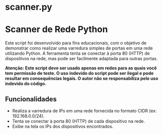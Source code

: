 # scanner.py
# Scanner de Rede Python

Este script foi desenvolvido para fins educacionais, com o objetivo de demonstrar como realizar uma varredura simples de portas em uma rede utilizando Python. A ferramenta tenta se conectar à porta 80 (HTTP) de dispositivos na rede, mas pode ser facilmente adaptada para outras portas.

**Atenção: Este script deve ser usado apenas em redes para as quais você tem permissão de teste. O uso indevido do script pode ser ilegal e pode resultar em consequências legais. O autor não se responsabiliza pelo uso indevido do código.**

## Funcionalidades

- Realiza a varredura de IPs em uma rede fornecida no formato CIDR (ex: 192.168.0.0/24).
- Tenta se conectar à porta 80 (HTTP) de cada dispositivo na rede.
- Exibe na tela os IPs dos dispositivos encontrados.


